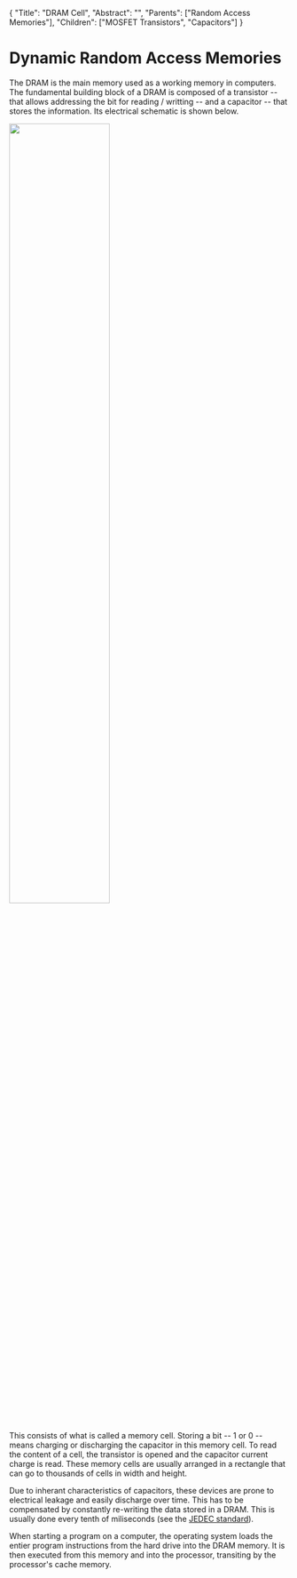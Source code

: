{
    "Title": "DRAM Cell",
    "Abstract": "",
    "Parents": ["Random Access Memories"],
    "Children": ["MOSFET Transistors", "Capacitors"]
}

# Dynamic Random Access Memories

The DRAM is the main memory used as a working memory in computers. The fundamental building block of a DRAM is composed of a transistor -- that allows addressing the bit for reading / writting -- and a capacitor -- that stores the information. Its electrical schematic is shown below.

<img src="images/articles/DRAM-Cell.png" class="w3-center" width="60%" />

This consists of what is called a memory cell. Storing a bit -- 1 or 0 -- means charging or discharging the capacitor in this memory cell. To read the content of a cell, the transistor is opened and the capacitor current charge is read. These memory cells are usually arranged in a rectangle that can go to thousands of cells in width and height.

Due to inherant characteristics of capacitors, these devices are prone to electrical leakage and easily discharge over time. This has to be compensated by constantly re-writing the data stored in a DRAM. This is usually done every tenth of miliseconds (see the <a href="https://www.jedec.org">JEDEC standard</a>). 

When starting a program on a computer, the operating system loads the entier program instructions from the hard drive into the DRAM memory. It is then executed from this memory and into the processor, transiting by the processor's cache memory. 